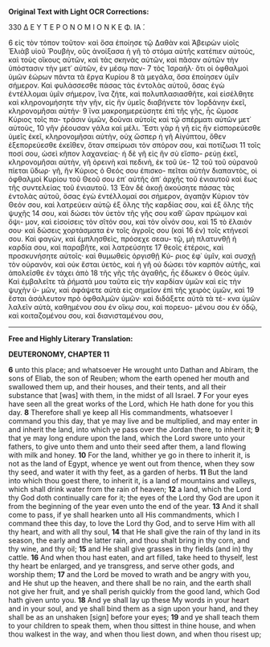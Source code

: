 **Original Text with Light OCR Corrections:**

330
Δ Ε Υ Τ Ε Ρ Ο Ν Ο Μ Ι Ο Ν Κ Ε Φ. ΙΑ ́.

6 εἰς τὸν τόπον τοῦτον· καὶ ὅσα ἐποίησε τῷ Δαθὰν καὶ Ἀβειρὼν
υἱοῖς Ἐλιὰβ υἱοῦ Ῥουβὴν, οὓς ἀνοίξασα ἡ γῆ τὸ στόμα αὐτῆς
κατέπιεν αὐτοὺς, καὶ τοὺς οἴκους αὐτῶν, καὶ τὰς σκηνὰς αὐτῶν,
καὶ πᾶσαν αὐτῶν τὴν ὑπόστασιν τὴν μετ᾿ αὐτῶν, ἐν μέσῳ παν-
7 τὸς Ἰσραήλ· ὅτι οἱ ὀφθαλμοὶ ὑμῶν ἑώρων πάντα τὰ ἔργα Κυρίου
8 τὰ μεγάλα, ὅσα ἐποίησεν ὑμῖν σήμερον. Καὶ φυλάσσεσθε πάσας
τὰς ἐντολὰς αὐτοῦ, ὅσας ἐγὼ ἐντέλλομαι ὑμῖν σήμερον, ἵνα ζήτε,
καὶ πολυπλασιασθῆτε, καὶ εἰσέλθητε καὶ κληρονομήσητε τὴν γῆν,
εἰς ἣν ὑμεῖς διαβήνετε τὸν Ἰορδάνην ἐκεῖ, κληρονομῆσαι αὐτήν·
9 ἵνα μακροημερεύσητε ἐπὶ τῆς γῆς, ἧς ὤμοσε Κύριος τοῖς πα-
τράσιν ὑμῶν, δοῦναι αὐτοῖς καὶ τῷ σπέρματι αὐτῶν μετ᾿ αὐτοὺς,
10 γῆν ῥέουσαν γάλα καὶ μέλι. Ἔστι γὰρ ἡ γῆ εἰς ἣν εἰσπορεύεσθε
ὑμεῖς ἐκεῖ, κληρονομῆσαι αὐτὴν, οὐχ ὥσπερ ἡ γῆ Αἰγύπτου, ὅθεν
ἐξεπορεύεσθε ἐκεῖθεν, ὅταν σπείρωσι τὸν σπόρον σου, καὶ ποτίζωσι
11 τοῖς ποσί σου, ὡσεὶ κῆπον λαχανείας· ἡ δὲ γῆ εἰς ἣν σὺ εἴσπο-
ρεύῃ ἐκεῖ, κληρονομῆσαι αὐτὴν, γῆ ὀρεινὴ καὶ πεδινὴ, ἐκ τοῦ ὑε-
12 τοῦ τοῦ οὐρανοῦ πίεται ὕδωρ· γῆ, ἣν Κύριος ὁ Θεός σου ἐπισκο-
πεῖται αὐτὴν διαπαντὸς, οἱ ὀφθαλμοὶ Κυρίου τοῦ Θεοῦ σου ἐπ᾿
αὐτῆς ἀπ᾿ ἀρχῆς τοῦ ἐνιαυτοῦ καὶ ἕως τῆς συντελείας τοῦ ἐνιαυτοῦ.
13 Ἐὰν δὲ ἀκοῇ ἀκούσητε πάσας τὰς ἐντολὰς αὐτοῦ, ὅσας
ἐγὼ ἐντέλλομαί σοι σήμερον, ἀγαπᾷν Κύριον τὸν Θεόν σου, καὶ
λατρεύειν αὐτῷ ἐξ ὅλης τῆς καρδίας σου, καὶ ἐξ ὅλης τῆς ψυχῆς
14 σου, καὶ δώσει τὸν ὑετὸν τῆς γῆς σου καθ᾿ ὥραν πρώιμον καὶ ὄψι-
μον, καὶ εἰσοίσεις τὸν σῖτόν σου, καὶ τὸν οἶνόν σου, καὶ
15 τὸ ἔλαιόν σου· καὶ δώσεις χορτάσματα ἐν τοῖς ἀγροῖς σου (καὶ
16 ἐν) τοῖς κτήνεσί σου. Καὶ φαγὼν, καὶ ἐμπλησθεὶς, πρόσεχε σεαυ-
τῷ, μὴ πλατυνθῇ ἡ καρδία σου, καὶ παραβῆτε, καὶ λατρεύσητε
17 θεοῖς ἑτέροις, καὶ προσκυνήσητε αὐτοῖς· καὶ θυμωθεὶς ὀργισθῇ Κύ-
ριος ἐφ᾿ ὑμῖν, καὶ συσχῇ τὸν οὐρανὸν, καὶ οὐκ ἔσται ὑετὸς, καὶ
ἡ γῆ οὐ δώσει τὸν καρπὸν αὐτῆς, καὶ ἀπολεῖσθε ἐν τάχει ἀπὸ
18 τῆς γῆς τῆς ἀγαθῆς, ἧς ἔδωκεν ὁ Θεὸς ὑμῖν. Καὶ ἐμβαλεῖτε τὰ
ῥήματά μου ταῦτα εἰς τὴν καρδίαν ὑμῶν καὶ εἰς τὴν ψυχὴν ὑ-
μῶν, καὶ ἀφάψετε αὐτὰ εἰς σημεῖον ἐπὶ τῆς χειρὸς ὑμῶν, καὶ
19 ἔσται ἀσάλευτον πρὸ ὀφθαλμῶν ὑμῶν· καὶ διδάξετε αὐτὰ τὰ τέ-
κνα ὑμῶν λαλεῖν αὐτὰ, καθημένου σου ἐν οἴκῳ σου, καὶ πορευο-
μένου σου ἐν ὁδῷ, καὶ κοιταζομένου σου, καὶ διανισταμένου σου,

---

**Free and Highly Literary Translation:**

**DEUTERONOMY, CHAPTER 11**

**6** unto this place; and whatsoever He wrought unto Dathan and Abiram,
the sons of Eliab, the son of Reuben; whom the earth opened her mouth
and swallowed them up, and their houses, and their tents,
and all their substance that [was] with them, in the midst of all Israel.
**7** For your eyes have seen all the great works of the Lord,
which He hath done for you this day.
**8** Therefore shall ye keep all His commandments, whatsoever I command you this day,
that ye may live and be multiplied, and may enter in and inherit the land,
into which ye pass over the Jordan there, to inherit it;
**9** that ye may long endure upon the land, which the Lord swore unto your fathers,
to give unto them and unto their seed after them,
a land flowing with milk and honey.
**10** For the land, whither ye go in there to inherit it,
is not as the land of Egypt, whence ye went out from thence,
when they sow thy seed, and water it with thy feet, as a garden of herbs.
**11** But the land into which thou goest there, to inherit it,
is a land of mountains and valleys, which shall drink water
from the rain of heaven;
**12** a land, which the Lord thy God doth continually care for it;
the eyes of the Lord thy God are upon it from the beginning of the year
even unto the end of the year.
**13** And it shall come to pass, if ye shall hearken unto all His commandments,
which I command thee this day, to love the Lord thy God,
and to serve Him with all thy heart, and with all thy soul,
**14** that He shall give the rain of thy land in its season,
the early and the latter rain, and thou shalt bring in thy corn,
and thy wine, and thy oil;
**15** and He shall give grasses in thy fields (and in) thy cattle.
**16** And when thou hast eaten, and art filled, take heed to thyself,
lest thy heart be enlarged, and ye transgress, and serve other gods,
and worship them;
**17** and the Lord be moved to wrath and be angry with you,
and He shut up the heaven, and there shall be no rain,
and the earth shall not give her fruit,
and ye shall perish quickly from the good land, which God hath given unto you.
**18** And ye shall lay up these My words in your heart and in your soul,
and ye shall bind them as a sign upon your hand,
and they shall be as an unshaken [sign] before your eyes;
**19** and ye shall teach them to your children to speak them,
when thou sittest in thine house, and when thou walkest in the way,
and when thou liest down, and when thou risest up;
